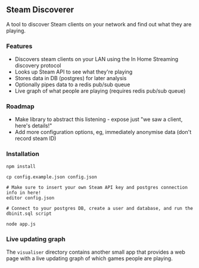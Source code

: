 

## Steam Discoverer

A tool to discover Steam clients on your network and find out what they are playing. 

### Features

* Discovers steam clients on your LAN using the In Home Streaming discovery protocol
* Looks up Steam API to see what they're playing
* Stores data in DB (postgres) for later analysis
* Optionally pipes data to a redis pub/sub queue
* Live graph of what people are playing (requires redis pub/sub queue)

### Roadmap

* Make library to abstract this listening - expose just "we saw a client, here's details!"
* Add more configuration options, eg, immediately anonymise data (don't record steam ID)

### Installation

```
npm install

cp config.example.json config.json

# Make sure to insert your own Steam API key and postgres connection info in here!
editor config.json

# Connect to your postgres DB, create a user and database, and run the dbinit.sql script

node app.js
```

### Live updating graph

The `visualiser` directory contains another small app that provides a web page 
with a live updating graph of which games people are playing. 